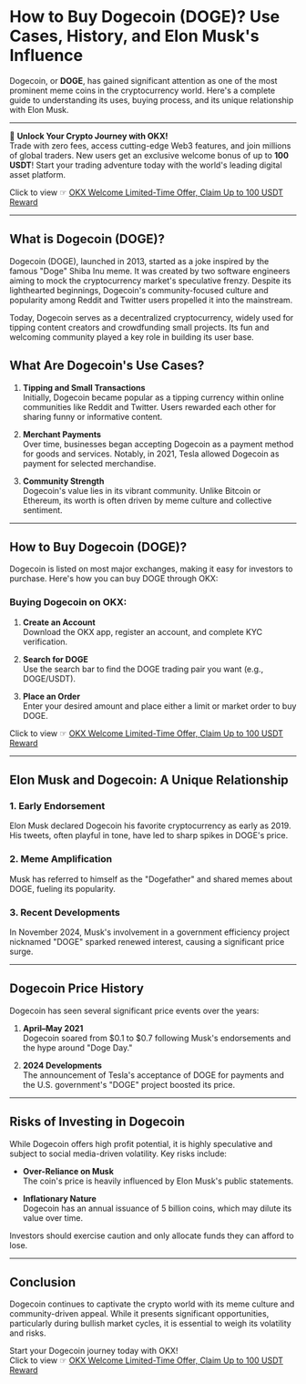 # How to Buy Dogecoin (DOGE)? Use Cases, History, and Elon Musk's Influence

Dogecoin, or **DOGE**, has gained significant attention as one of the most prominent meme coins in the cryptocurrency world. Here's a complete guide to understanding its uses, buying process, and its unique relationship with Elon Musk.

---

🚀 **Unlock Your Crypto Journey with OKX!**  
Trade with zero fees, access cutting-edge Web3 features, and join millions of global traders. New users get an exclusive welcome bonus of up to **100 USDT**! Start your trading adventure today with the world's leading digital asset platform.  

Click to view ☞ [OKX Welcome Limited-Time Offer, Claim Up to 100 USDT Reward](https://bit.ly/OKXe)

---

## What is Dogecoin (DOGE)?

Dogecoin (DOGE), launched in 2013, started as a joke inspired by the famous "Doge" Shiba Inu meme. It was created by two software engineers aiming to mock the cryptocurrency market's speculative frenzy. Despite its lighthearted beginnings, Dogecoin's community-focused culture and popularity among Reddit and Twitter users propelled it into the mainstream.

Today, Dogecoin serves as a decentralized cryptocurrency, widely used for tipping content creators and crowdfunding small projects. Its fun and welcoming community played a key role in building its user base.

## What Are Dogecoin's Use Cases?

1. **Tipping and Small Transactions**  
   Initially, Dogecoin became popular as a tipping currency within online communities like Reddit and Twitter. Users rewarded each other for sharing funny or informative content.

2. **Merchant Payments**  
   Over time, businesses began accepting Dogecoin as a payment method for goods and services. Notably, in 2021, Tesla allowed Dogecoin as payment for selected merchandise.

3. **Community Strength**  
   Dogecoin's value lies in its vibrant community. Unlike Bitcoin or Ethereum, its worth is often driven by meme culture and collective sentiment.

---

## How to Buy Dogecoin (DOGE)?

Dogecoin is listed on most major exchanges, making it easy for investors to purchase. Here's how you can buy DOGE through OKX:

### Buying Dogecoin on OKX:

1. **Create an Account**  
   Download the OKX app, register an account, and complete KYC verification.  
   
2. **Search for DOGE**  
   Use the search bar to find the DOGE trading pair you want (e.g., DOGE/USDT).  

3. **Place an Order**  
   Enter your desired amount and place either a limit or market order to buy DOGE.

Click to view ☞ [OKX Welcome Limited-Time Offer, Claim Up to 100 USDT Reward](https://bit.ly/OKXe)

---

## Elon Musk and Dogecoin: A Unique Relationship

### 1. Early Endorsement  
Elon Musk declared Dogecoin his favorite cryptocurrency as early as 2019. His tweets, often playful in tone, have led to sharp spikes in DOGE's price.

### 2. Meme Amplification  
Musk has referred to himself as the "Dogefather" and shared memes about DOGE, fueling its popularity.

### 3. Recent Developments  
In November 2024, Musk's involvement in a government efficiency project nicknamed "DOGE" sparked renewed interest, causing a significant price surge.

---

## Dogecoin Price History

Dogecoin has seen several significant price events over the years:

1. **April–May 2021**  
   Dogecoin soared from $0.1 to $0.7 following Musk's endorsements and the hype around "Doge Day."

2. **2024 Developments**  
   The announcement of Tesla's acceptance of DOGE for payments and the U.S. government's "DOGE" project boosted its price.

---

## Risks of Investing in Dogecoin

While Dogecoin offers high profit potential, it is highly speculative and subject to social media-driven volatility. Key risks include:

- **Over-Reliance on Musk**  
  The coin's price is heavily influenced by Elon Musk's public statements.

- **Inflationary Nature**  
  Dogecoin has an annual issuance of 5 billion coins, which may dilute its value over time.

Investors should exercise caution and only allocate funds they can afford to lose.

---

## Conclusion

Dogecoin continues to captivate the crypto world with its meme culture and community-driven appeal. While it presents significant opportunities, particularly during bullish market cycles, it is essential to weigh its volatility and risks.

Start your Dogecoin journey today with OKX!  
Click to view ☞ [OKX Welcome Limited-Time Offer, Claim Up to 100 USDT Reward](https://bit.ly/OKXe)

